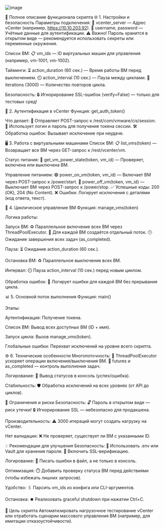 ![image](https://github.com/user-attachments/assets/fae66d5a-7149-4908-8922-1b123192635d)

🚀 Полное описание функционала скрипта
🌐 1. Настройки и безопасность
Параметры подключения:
🔗 vcenter_server — Адрес vCenter (например, https://10.10.203.92).
👤 username, password — Учётные данные для аутентификации.
⚠️ Важно! Пароль хранится в открытом виде — рекомендуется использовать секреты или переменные окружения.

Список ВМ:
📋 vm_ids — ID виртуальных машин для управления (например, vm-1001, vm-1002).

Тайминги:
⏳ action_duration (60 сек.) — Время работы ВМ перед выключением.
⏲️ action_interval (10 сек.) — Пауза между циклами.
🔁 iterations (3000) — Количество повторов цикла.

Безопасность:
🔒 Игнорирование SSL-ошибок (verify=False) — только для тестовых сред!

🔑 2. Аутентификация в vCenter
Функция: get_auth_token()

Что делает:
📡 Отправляет POST-запрос к /rest/com/vmware/cis/session.
🔐 Использует логин и пароль для получения токена сессии.
🛠️ Обработка ошибок: Вызывает исключение при неудаче.

🖥️ 3. Работа с виртуальными машинами
Список ВМ:
📋 list_vms(token) — Возвращает все ВМ через GET-запрос к /rest/vcenter/vm.

Статус питания:
🔌 get_vm_power_state(token, vm_id) — Проверяет, включена или выключена ВМ.

Управление питанием:
🟢 power_on_vm(token, vm_id) — Включает ВМ через POST-запрос к /power/start.
🔴 power_off_vm(token, vm_id) — Выключает ВМ через POST-запрос к /power/stop.
✅ Успешные коды: 200 (OK), 204 (No Content).
❌ Ошибки: Логирует исключения с деталями (код ответа, текст).

🔄 4. Циклическое управление ВМ
Функция: manage_vms(token)

Логика работы:

Запуск ВМ:
♻️ Параллельное включение всех ВМ через ThreadPoolExecutor.
🧵 Для каждой ВМ создаётся отдельный поток.
🕒 Ожидание завершения всех задач (as_completed).

Пауза:
⏳ Ожидание action_duration (60 сек.).

Остановка ВМ:
♻️ Параллельное выключение всех ВМ.

Интервал:
⏲️ Пауза action_interval (10 сек.) перед новым циклом.

Обработка ошибок:
🚨 Логирует ошибки для каждой ВМ без прерывания цикла.

📊 5. Основной поток выполнения
Функция: main()

Этапы:

Аутентификация: Получение токена.

Список ВМ: Вывод всех доступных ВМ (ID + имя).

Запуск цикла: Вызов manage_vms(token).

Глобальные ошибки: Перехват исключений на уровне всего скрипта.

⚙️ 6. Технические особенности
Многопоточность:
🧵 ThreadPoolExecutor ускоряет операции включения/выключения ВМ.
🔄 futures и as_completed — контроль выполнения задач.

Логирование:
📝 Вывод статусов в консоль (успех/ошибка).

Стабильность:
🛡️ Обработка исключений на всех уровнях (от API до циклов).

🚨 Ограничения и риски
Безопасность:
🔓 Пароль в открытом виде — риск утечки!
🔒 Игнорирование SSL — небезопасно для продакшена.

Производительность:
⚠️ 3000 итераций могут создать нагрузку на vCenter.

Нет валидации:
❌ Не проверяет, существует ли ВМ с указанными ID.

💡 Рекомендации для улучшения
Безопасность:
🔑 Использовать .env или Vault для хранения пароля.
🔐 Включить SSL-верификацию.

Логирование:
📂 Писать ошибки в файл, а не только в консоль.

Оптимизация:
⏱️ Добавить проверку статуса ВМ перед действиями (чтобы избежать лишних запросов).

Удобство:
🖇️ Парсить vm_ids из конфига или CLI-аргументов.

Остановка:
⏹️ Реализовать graceful shutdown при нажатии Ctrl+C.

🎯 Цель скрипта
Автоматизировать нагрузочное тестирование vCenter или отработать сценарии массового управления ВМ (например, для имитации отказоустойчивости).
